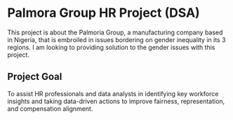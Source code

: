 # Palmora Group HR Project (DSA)
This project is about the Palmoria Group, a manufacturing company based in Nigeria, that is embroiled in issues bordering on gender inequality in its 3 regions.  I am looking to providing solution to the gender issues with this project.


## Project Goal
To assist HR professionals and data analysts in identifying key workforce insights and taking data-driven actions to improve fairness, representation, and compensation alignment.
